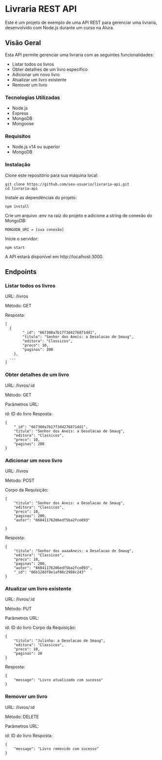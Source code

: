 <h1> Livraria REST API </h1>
Este é um projeto de exemplo de uma API REST para gerenciar uma livraria, desenvolvido com Node.js durante um curso na Alura.

<h2> Visão Geral </h2>
Esta API permite gerenciar uma livraria com as seguintes funcionalidades:

- Listar todos os livros
- Obter detalhes de um livro específico
- Adicionar um novo livro
- Atualizar um livro existente
- Remover um livro
  
### Tecnologias Utilizadas
* Node.js
* Express
* MongoDB
* Mongoose

### Requisitos
- Node.js v14 ou superior
- MongoDB

<h3> Instalação </h3>
Clone este repositório para sua máquina local:

```
git clone https://github.com/seu-usuario/livraria-api.git
cd livraria-api
```

Instale as dependências do projeto:

```
npm install
```

Crie um arquivo .env na raiz do projeto e adicione a string de conexão do MongoDB:

```
MONGODB_URI = [sua conexão]
```
Inicie o servidor:

```
npm start
```
A API estará disponível em http://localhost:3000.

## Endpoints
### Listar todos os livros
URL: /livros

Método: GET

Resposta:

```
[
  {
        "_id": "667300a7b17f3d4276871dd1",
        "titulo": "Senhor dos Aneis: a Desolacao de Smaug",
        "editora": "Classicos",
        "preco": 10,
        "paginas": 200
    },
  ...
]
```
### Obter detalhes de um livro
URL: /livros/:id

Método: GET

Parâmetros URL:

id: ID do livro
Resposta:

```
{
    "_id": "667300a7b17f3d4276871dd1",
    "titulo": "Senhor dos Aneis: a Desolacao de Smaug",
    "editora": "Classicos",
    "preco": 10,
    "paginas": 200
}
```
### Adicionar um novo livro
URL: /livros

Método: POST

Corpo da Requisição:

```
{ 
    "titulo": "Senhor dos Aneis: a Desolacao de Smaug",
    "editora": "Classicos",
    "preco": 10,
    "paginas": 200,
    "autor": "66841176206edf5ba2fce893"
    
}
```
Resposta:

```
{
    "titulo": "Senhor dos aaaaAneis: a Desolacao de Smaug",
    "editora": "Classicos",
    "preco": 10,
    "paginas": 200,
    "autor": "66841176206edf5ba2fce893",
    "_id": "66b128df0e1af06c2988c243"
}
```

### Atualizar um livro existente
URL: /livros/:id

Método: PUT

Parâmetros URL:

id: ID do livro
Corpo da Requisição:

```
{ 
    "titulo": "Julinha: a Desolacao de Smaug",
    "editora": "Classicos",
    "preco": 10,
    "paginas": 20
}
```
Resposta:

```
{
    "message": "Livro atualizado com sucesso"
}
```

### Remover um livro
URL: /livros/:id

Método: DELETE

Parâmetros URL:

id: ID do livro
Resposta:

```
{
    "message": "Livro removido com sucesso"
}
```
